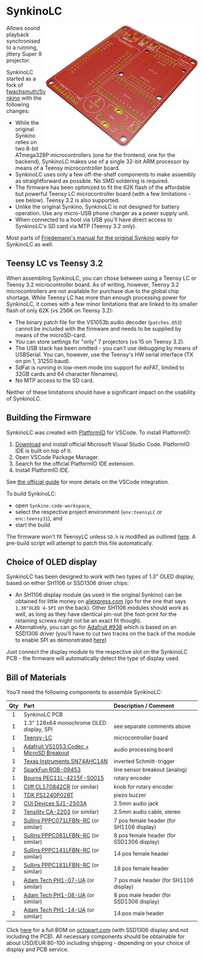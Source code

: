 # SynkinoLC

<img align="right" src="pcb/SynkinoLC_RevB.png" width="400px">
Allows sound playback synchronised to a running, jittery Super 8 projector.

SynkinoLC started as a fork of [fwachsmuth/Synkino](https://github.com/fwachsmuth/Synkino) with the following changes:

* While the original Synkino relies on two 8-bit ATmega328P microcontrollers (one for the frontend, one for the backend), SynkinoLC makes use of a single 32-bit ARM processor by means of a Teensy microcontroller board.
* SynkinoLC uses only a few off-the-shelf components to make assembly as straightforward as possible. No SMD soldering is required.
* The firmware has been optimized to fit the 62K flash of the affordable but powerful Teensy LC microcontroller board (with a few limitations - see below). Teensy 3.2 is also supported.
* Unlike the original Synkino, SynkinoLC is not designed for battery operation. Use any micro-USB phone charger as a power supply unit.
* When connected to a host via USB you'll have direct access to SynkinoLC's SD card via MTP (Teensy 3.2 only).

Most parts of [Friedemann's manual for the original Synkino](https://www.filmkorn.org/synkino-instruction-manual/?lang=en) apply for SynkinoLC as well.


## Teensy LC vs Teensy 3.2

When assembling SynkinoLC, you can chose between using a Teensy LC or Teensy 3.2 microcontroller board. As of writing, however, Teensy 3.2 microcontrollers are not available for purchase due to the global chip shortage. While Teensy LC has more than enough processing power for SynkinoLC, it comes with a few minor limitations that are linked to its smaller flash of only 62K (vs 256K on Teensy 3.2):

* The binary patch file for the VS1053b audio decoder (```patches.053```) cannot be included with the firmware and needs to be supplied by means of the microSD-card.
* You can store settings for "only" 7 projectors (vs 15 on Teensy 3.2).
* The USB stack has been omitted - you can't use debugging by means of USBSerial. You can, however, use the Teensy's HW serial interface (TX on pin 1, 31250 baud).
* SdFat is running in low-mem mode (no support for exFAT, limited to 32GB cards and 64 character filenames).
* No MTP access to the SD card.

Neither of these limitations should have a significant impact on the usability of SynkinoLC.


## Building the Firmware

SynkinoLC was created with [PlatformIO](https://docs.platformio.org/en/latest/what-is-platformio.htm) for VSCode. To install PlatformIO:

1. [Download](https://code.visualstudio.com/) and install official Microsoft Visual Studio Code. PlatformIO IDE is built on top of it.
2. Open VSCode Package Manager.
3. Search for the official PlatformIO IDE extension.
4. Install PlatformIO IDE.

See [the official guide](https://docs.platformio.org/en/latest/integration/ide/vscode.html) for more details on the VSCode integration.

To build SynkinoLC:
* open ```Synkino.code-workspace```,
* select the respective project environment (```env:teensyLC``` or ```enc:teensy31```), and
* start the build

The firmware won't fit TeensyLC unless ```SD.h``` is modified as outlined [here](https://github.com/PaulStoffregen/SD/pull/44/commits/c3661d2aef4534b5e9cb3a7f66da09e8c61bf286). A pre-build script will attempt to patch this file automatically.


## Choice of OLED display

SynkinoLC has been designed to work with two types of 1.3" OLED display, based on either SH1106 or SSD1306 driver chips:
* An SH1106 display module (as used in the original Synkino) can be obtained for little money on [aliexpress.com](https://aliexpress.com/wholesale?SearchText=sh1106+128+64) (go for the one that says ```1.30"OLED 4-SPI``` on the back). Other SH1106 modules should work as well, as long as they have identical pin-out (the foot-print for the retaining screws might not be an exact fit though).
* Alternatively, you can go for [Adafruit #938](https://octopart.com/938-adafruit+industries-32979003) which is based on an SSD1306 driver (you'll have to cut two traces on the back of the module to enable SPI as demonstrated [here](https://www.youtube.com/watch?v=SXfV4e_jpf8))

Just connect the display module to the respective slot on the SynkinoLC PCB - the firmware will automatically detect the type of display used.


## Bill of Materials

You'll need the following components to assemble SynkinoLC:

| Qty | Part                                                                                               | Description / Comment                     |
| :-: | :------------------------------------------------------------------------------------------------- | :---------------------------------------- |
|  1  | SynkinoLC PCB                                                                                      |                                           |
|  1  | 1.3" 128x64 monochrome OLED display, SPI                                                           | see separate comments above               |
|  1  | [Teensy-LC](https://octopart.com/dev-13305-sparkfun-66786787)                                      | microcontroller board                     |
|  1  | [Adafruit VS1053 Codec + MicroSD Breakout](https://octopart.com/1381-adafruit+industries-32978404) | audio processing board                    |
|  1  | [Texas Instruments SN74AHC14N](https://octopart.com/sn74ahc14n-texas+instruments-465338)           | inverted Schmitt-trigger                  |
|  2  | [SparkFun ROB-09453](https://octopart.com/rob-09453-sparkfun-67069573)                             | line sensor breakout (analog)             |
|  1  | [Bourns PEC11L-4215F-S0015](https://octopart.com/pec11l-4215f-s0015-bourns-25517430)               | rotary encoder                            |
|  1  | [Cliff CL170842CR](https://octopart.com/cl170842cr-cliff-22810928) (or similar)                    | knob for rotary encoder                   |
|  1  | [TDK PS1240P02BT](https://octopart.com/ps1240p02bt-tdk-8602108)                                    | piezo buzzer                              |
|  2  | [CUI Devices SJ1-2503A](https://octopart.com/sj1-2503a-cui+devices-106235597)                      | 2.5mm audio jack                          |
|  2  | [Tensility CA-2203](https://octopart.com/ca-2203-tensility-19254819)  (or similar)                 | 2.5mm audio cable, stereo                 |
|  2  | [Sullins PPPC071LFBN-RC](https://octopart.com/pppc071lfbn-rc-sullins-271056) (or similar)          | 7 pos female header (for SH1106 display)  |
|  1  | [Sullins PPPC081LFBN-RC](https://octopart.com/pppc081lfbn-rc-sullins-271057) (or similar)          | 8 pos female header (for SSD1306 display) |
|  2  | [Sullins PPPC141LFBN-RC](https://octopart.com/pppc141lfbn-rc-sullins-271063) (or similar)          | 14 pos female header                      |
|  2  | [Sullins PPPC181LFBN-RC](https://octopart.com/pppc181lfbn-rc-sullins-271067) (or similar)          | 18 pos female header                      |
|  1  | [Adam Tech PH1-07-UA](https://octopart.com/ph1-07-ua-adam+tech-7873139) (or similar)               | 7 pos male header (for SH1106 display)    |
|  1  | [Adam Tech PH1-08-UA](https://octopart.com/ph1-08-ua-adam+tech-13205589) (or similar)              | 8 pos male header (for SSD1306 display)   |
|  2  | [Adam Tech PH1-14-UA](https://octopart.com/ph1-14-ua-adam+tech-14467007) (or similar)              | 14 pos male header                        |

Click [here](https://octopart.com/bom-tool/omFmd0tC) for a full BOM on [octopart.com](https://octopart.com) (with SSD1306 display and not including the PCB). All necessary components should be obtainable for about USD/EUR 80-100 including shipping - depending on your choice of display and PCB service.
